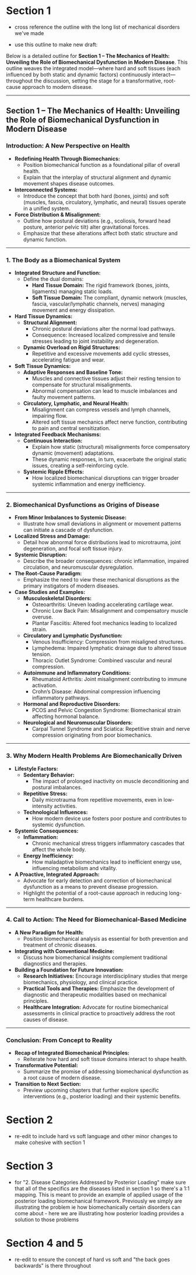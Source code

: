 # Section 1
 - cross reference the outline with the long list of mechanical disorders we've made

 - use this outline to make new draft:


Below is a detailed outline for **Section 1 – The Mechanics of Health: Unveiling the Role of Biomechanical Dysfunction in Modern Disease**. This outline weaves the integrated model—where hard and soft tissues (each influenced by both static and dynamic factors) continuously interact—throughout the discussion, setting the stage for a transformative, root-cause approach to modern disease.

---

## Section 1 – The Mechanics of Health: Unveiling the Role of Biomechanical Dysfunction in Modern Disease

### Introduction: A New Perspective on Health
- **Redefining Health Through Biomechanics:**  
  - Position biomechanical function as a foundational pillar of overall health.  
  - Explain that the interplay of structural alignment and dynamic movement shapes disease outcomes.
- **Interconnected Systems:**  
  - Introduce the concept that both hard (bones, joints) and soft (muscles, fascia, circulatory, lymphatic, and neural) tissues operate in a unified system.
- **Force Distribution & Misalignment:**  
  - Outline how postural deviations (e.g., scoliosis, forward head posture, anterior pelvic tilt) alter gravitational forces.
  - Emphasize that these alterations affect both static structure and dynamic function.

---

### 1. The Body as a Biomechanical System
- **Integrated Structure and Function:**  
  - Define the dual domains:
    - **Hard Tissue Domain:** The rigid framework (bones, joints, ligaments) managing static loads.
    - **Soft Tissue Domain:** The compliant, dynamic network (muscles, fascia, vascular/lymphatic channels, nerves) managing movement and energy dissipation.
- **Hard Tissue Dynamics:**  
  - **Structural Alignment:**  
    - Chronic postural deviations alter the normal load pathways.
    - Consequence: Increased localized compressive and tensile stresses leading to joint instability and degeneration.
  - **Dynamic Overload on Rigid Structures:**  
    - Repetitive and excessive movements add cyclic stresses, accelerating fatigue and wear.
- **Soft Tissue Dynamics:**  
  - **Adaptive Responses and Baseline Tone:**  
    - Muscles and connective tissues adjust their resting tension to compensate for structural misalignments.
    - Abnormal compensation can lead to muscle imbalances and faulty movement patterns.
  - **Circulatory, Lymphatic, and Neural Health:**  
    - Misalignment can compress vessels and lymph channels, impairing flow.
    - Altered soft tissue mechanics affect nerve function, contributing to pain and central sensitization.
- **Integrated Feedback Mechanisms:**  
  - **Continuous Interaction:**  
    - Explain how static (structural) misalignments force compensatory dynamic (movement) adaptations.
    - These dynamic responses, in turn, exacerbate the original static issues, creating a self-reinforcing cycle.
  - **Systemic Ripple Effects:**  
    - How localized biomechanical disruptions can trigger broader systemic inflammation and energy inefficiency.

---

### 2. Biomechanical Dysfunctions as Origins of Disease
- **From Minor Imbalances to Systemic Disease:**  
  - Illustrate how small deviations in alignment or movement patterns can initiate a cascade of dysfunction.
- **Localized Stress and Damage:**  
  - Detail how abnormal force distributions lead to microtrauma, joint degeneration, and focal soft tissue injury.
- **Systemic Disruption:**  
  - Describe the broader consequences: chronic inflammation, impaired circulation, and neuromuscular dysregulation.
- **The Root-Cause Paradigm:**  
  - Emphasize the need to view these mechanical disruptions as the primary instigators of modern diseases.
- **Case Studies and Examples:**  
  - **Musculoskeletal Disorders:**  
    - Osteoarthritis: Uneven loading accelerating cartilage wear.
    - Chronic Low Back Pain: Misalignment and compensatory muscle overuse.
    - Plantar Fasciitis: Altered foot mechanics leading to localized strain.
  - **Circulatory and Lymphatic Dysfunction:**  
    - Venous Insufficiency: Compression from misaligned structures.
    - Lymphedema: Impaired lymphatic drainage due to altered tissue tension.
    - Thoracic Outlet Syndrome: Combined vascular and neural compression.
  - **Autoimmune and Inflammatory Conditions:**  
    - Rheumatoid Arthritis: Joint misalignment contributing to immune activation.
    - Crohn’s Disease: Abdominal compression influencing inflammatory pathways.
  - **Hormonal and Reproductive Disorders:**  
    - PCOS and Pelvic Congestion Syndrome: Biomechanical strain affecting hormonal balance.
  - **Neurological and Neuromuscular Disorders:**  
    - Carpal Tunnel Syndrome and Sciatica: Repetitive strain and nerve compression originating from poor biomechanics.

---

### 3. Why Modern Health Problems Are Biomechanically Driven
- **Lifestyle Factors:**  
  - **Sedentary Behavior:**  
    - The impact of prolonged inactivity on muscle deconditioning and postural imbalances.
  - **Repetitive Stress:**  
    - Daily microtrauma from repetitive movements, even in low-intensity activities.
  - **Technological Influences:**  
    - How modern device use fosters poor posture and contributes to systemic dysfunction.
- **Systemic Consequences:**  
  - **Inflammation:**  
    - Chronic mechanical stress triggers inflammatory cascades that affect the whole body.
  - **Energy Inefficiency:**  
    - How maladaptive biomechanics lead to inefficient energy use, influencing metabolism and vitality.
- **A Proactive, Integrated Approach:**  
  - Advocate for early detection and correction of biomechanical dysfunction as a means to prevent disease progression.
  - Highlight the potential of a root-cause approach in reducing long-term healthcare burdens.

---

### 4. Call to Action: The Need for Biomechanical-Based Medicine
- **A New Paradigm for Health:**  
  - Position biomechanical analysis as essential for both prevention and treatment of chronic diseases.
- **Integrating with Conventional Medicine:**  
  - Discuss how biomechanical insights complement traditional diagnostics and therapies.
- **Building a Foundation for Future Innovation:**  
  - **Research Initiatives:** Encourage interdisciplinary studies that merge biomechanics, physiology, and clinical practice.
  - **Practical Tools and Therapies:** Emphasize the development of diagnostic and therapeutic modalities based on mechanical principles.
  - **Healthcare Integration:** Advocate for routine biomechanical assessments in clinical practice to proactively address the root causes of disease.

---

### Conclusion: From Concept to Reality
- **Recap of Integrated Biomechanical Principles:**  
  - Reiterate how hard and soft tissue domains interact to shape health.
- **Transformative Potential:**  
  - Summarize the promise of addressing biomechanical dysfunction as a root cause of modern disease.
- **Transition to Next Section:**  
  - Preview upcoming chapters that further explore specific interventions (e.g., posterior loading) and their systemic benefits.


# Section 2

- re-edit to include hard vs soft language and other minor changes to make cohesive with section 1

# Section 3
 - for "2. Disease Categories Addressed by Posterior Loading" make sure that all of the specifics are the diseases listed in section 1 so there's a 1:1 mapping. This is meant to provide an example of applied usage of the posterior loading biomechanical framework. Previously we simply are illustrating the problem ie how biomechanically certain disorders can come about - here we are illustrating how posterior loading provides a solution to those problems







# Section 4 and 5
 - re-edit to ensure the concept of hard vs soft and "the back goes backwards" is there throughout
